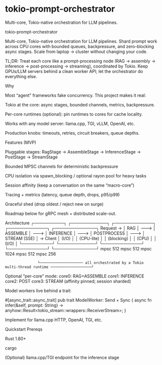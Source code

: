 # tokio-prompt-orchestrator
Multi-core, Tokio-native orchestration for LLM pipelines.

tokio-prompt-orchestrator

Multi-core, Tokio-native orchestration for LLM pipelines.
Shard prompt work across CPU cores with bounded queues, backpressure, and zero-blocking async stages. Scale from laptop → cluster without changing your code.

TL;DR: Treat each core like a prompt-processing node (RAG → assembly → inference → post-processing → streaming), coordinated by Tokio. Keep GPUs/LLM servers behind a clean worker API; let the orchestrator do everything else.

Why

Most “agent” frameworks fake concurrency. This project makes it real:

Tokio at the core: async stages, bounded channels, metrics, backpressure.

Per-core runtimes (optional): pin runtimes to cores for cache locality.

Works with any model server: llama.cpp, TGI, vLLM, OpenAI, etc.

Production knobs: timeouts, retries, circuit breakers, queue depths.

Features (MVP)

Pluggable stages: RagStage → AssembleStage → InferenceStage → PostStage → StreamStage

Bounded MPSC channels for deterministic backpressure

CPU isolation via spawn_blocking / optional rayon pool for heavy tasks

Session affinity (keep a conversation on the same “macro-core”)

Tracing + metrics (latency, queue depth, drops, p95/p99)

Graceful shed (drop oldest / reject new on surge)

Roadmap below for gRPC mesh + distributed scale-out.

Architecture
           ┌──────────┐      ┌────────────┐      ┌─────────────┐      ┌─────────────┐      ┌──────────────┐
Request →  │ RAG      │ ---> │ ASSEMBLE   │ ---> │ INFERENCE   │ ---> │ POSTPROCESS │ ---> │ STREAM (SSE) │ → Client
           │ (I/O)    │      │ (CPU-lite) │      │ (blocking)  │      │ (CPU)       │      │ (I/O)        │
           └──────────┘      └────────────┘      └─────────────┘      └─────────────┘      └──────────────┘
              mpsc 512            mpsc 512            mpsc 1024            mpsc 512             mpsc 256

                   └──────────────────── all orchestrated by a Tokio multi-thread runtime ───────────────────┘

Optional “per-core” mode:
  core0: RAG+ASSEMBLE   core1: INFERENCE   core2: POST   core3: STREAM  (affinity pinned; session sharded)


Model workers live behind a trait:

#[async_trait::async_trait]
pub trait ModelWorker: Send + Sync {
    async fn infer(&self, prompt: String) -> anyhow::Result<tokio_stream::wrappers::ReceiverStream<String>>;
}


Implement for llama.cpp HTTP, OpenAI, TGI, etc.

Quickstart
Prereqs

Rust 1.80+

cargo

(Optional) llama.cpp/TGI endpoint for the inference stage
